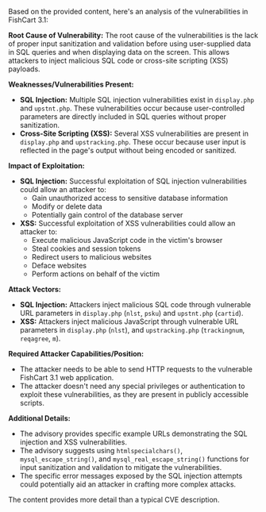 Based on the provided content, here's an analysis of the vulnerabilities in FishCart 3.1:

**Root Cause of Vulnerability:**
The root cause of the vulnerabilities is the lack of proper input sanitization and validation before using user-supplied data in SQL queries and when displaying data on the screen. This allows attackers to inject malicious SQL code or cross-site scripting (XSS) payloads.

**Weaknesses/Vulnerabilities Present:**
*   **SQL Injection:** Multiple SQL injection vulnerabilities exist in `display.php` and `upstnt.php`. These vulnerabilities occur because user-controlled parameters are directly included in SQL queries without proper sanitization.
*   **Cross-Site Scripting (XSS):** Several XSS vulnerabilities are present in `display.php` and `upstracking.php`.  These occur because user input is reflected in the page's output without being encoded or sanitized.

**Impact of Exploitation:**
*   **SQL Injection:** Successful exploitation of SQL injection vulnerabilities could allow an attacker to:
    *   Gain unauthorized access to sensitive database information
    *   Modify or delete data
    *   Potentially gain control of the database server
*   **XSS:** Successful exploitation of XSS vulnerabilities could allow an attacker to:
    *   Execute malicious JavaScript code in the victim's browser
    *   Steal cookies and session tokens
    *   Redirect users to malicious websites
    *   Deface websites
    *   Perform actions on behalf of the victim

**Attack Vectors:**
*   **SQL Injection:** Attackers inject malicious SQL code through vulnerable URL parameters in `display.php` (`nlst`, `psku`) and `upstnt.php` (`cartid`).
*   **XSS:** Attackers inject malicious JavaScript through vulnerable URL parameters in `display.php` (`nlst`), and `upstracking.php` (`trackingnum`, `reqagree`, `m`).

**Required Attacker Capabilities/Position:**
*   The attacker needs to be able to send HTTP requests to the vulnerable FishCart 3.1 web application.
*   The attacker doesn't need any special privileges or authentication to exploit these vulnerabilities, as they are present in publicly accessible scripts.

**Additional Details:**
*   The advisory provides specific example URLs demonstrating the SQL injection and XSS vulnerabilities.
*   The advisory suggests using `htmlspecialchars()`, `mysql_escape_string()`, and `mysql_real_escape_string()` functions for input sanitization and validation to mitigate the vulnerabilities.
*   The specific error messages exposed by the SQL injection attempts could potentially aid an attacker in crafting more complex attacks.

The content provides more detail than a typical CVE description.